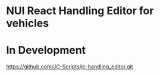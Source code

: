 NUI React Handling Editor for vehicles
===============================

In Development 
===============================
https://github.com/JC-Scripts/jc-handling_editor.git

